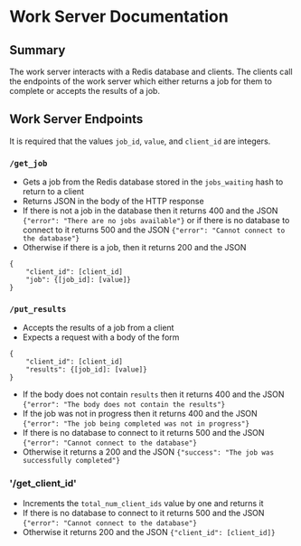 # Work Server Documentation

## Summary
The work server interacts with a Redis database and clients.
The clients call the endpoints of the work server which either returns a job for them to complete or accepts the results of a job.


## Work Server Endpoints
It is required that the values `job_id`, `value`, and `client_id` are integers.

### `/get_job`
* Gets a job from the Redis database stored in the `jobs_waiting` hash to return to a client
* Returns JSON in the body of the HTTP response
* If there is not a job in the database then it returns 400 and the JSON
``` {"error": "There are no jobs available"} ```
or if there is no database to connect to it returns 500 and the JSON
```{"error": "Cannot connect to the database"}```
* Otherwise if there is a job, then it returns 200 and the JSON
```
{
    "client_id": [client_id]
    "job": {[job_id]: [value]}
}
```

### `/put_results`
* Accepts the results of a job from a client
* Expects a request with a body of the form
```
{
    "client_id": [client_id]
    "results": {[job_id]: [value]}
}
```
* If the body does not contain `results` then it returns 400 and the JSON
```{"error": "The body does not contain the results"}```
* If the job was not in progress then it returns 400 and the JSON
```{"error": "The job being completed was not in progress"}```
* If there is no database to connect to it returns 500 and the JSON
```{"error": "Cannot connect to the database"}```
* Otherwise it returns a 200 and the JSON
```{"success": "The job was successfully completed"}```


### '/get_client_id'
* Increments the `total_num_client_ids` value by one and returns it
* If there is no database to connect to it returns 500 and the JSON
```{"error": "Cannot connect to the database"}```
* Otherwise it returns 200 and the JSON
```{"client_id": [client_id]}```